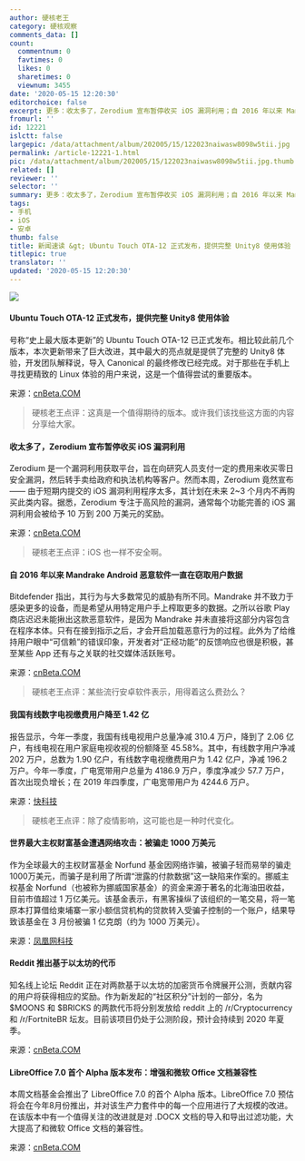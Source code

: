 ```yaml
---
author: 硬核老王
category: 硬核观察
comments_data: []
count:
  commentnum: 0
  favtimes: 0
  likes: 0
  sharetimes: 0
  viewnum: 3455
date: '2020-05-15 12:20:30'
editorchoice: false
excerpt: 更多：收太多了，Zerodium 宣布暂停收买 iOS 漏洞利用；自 2016 年以来 Mandrake Android 恶意软件一直在窃取用户数据
fromurl: ''
id: 12221
islctt: false
largepic: /data/attachment/album/202005/15/122023naiwasw8098w5tii.jpg
permalink: /article-12221-1.html
pic: /data/attachment/album/202005/15/122023naiwasw8098w5tii.jpg.thumb.jpg
related: []
reviewer: ''
selector: ''
summary: 更多：收太多了，Zerodium 宣布暂停收买 iOS 漏洞利用；自 2016 年以来 Mandrake Android 恶意软件一直在窃取用户数据
tags:
- 手机
- iOS
- 安卓
thumb: false
title: 新闻速读 &gt; Ubuntu Touch OTA-12 正式发布，提供完整 Unity8 使用体验
titlepic: true
translator: ''
updated: '2020-05-15 12:20:30'
---
```


![](/data/attachment/album/202005/15/122023naiwasw8098w5tii.jpg)


#### Ubuntu Touch OTA-12 正式发布，提供完整 Unity8 使用体验


号称“史上最大版本更新”的 Ubuntu Touch OTA-12 已正式发布。相比较此前几个版本，本次更新带来了巨大改进，其中最大的亮点就是提供了完整的 Unity8 体验，开发团队解释说，导入 Canonical 的最终修改已经完成。对于那些在手机上寻找更精致的 Linux 体验的用户来说，这是一个值得尝试的重要版本。


来源：[cnBeta.COM](https://www.cnbeta.com/articles/tech/979027.htm)



> 
> 硬核老王点评：这真是一个值得期待的版本。或许我们该找些这方面的内容分享给大家。
> 
> 
> 


#### 收太多了，Zerodium 宣布暂停收买 iOS 漏洞利用


Zerodium 是一个漏洞利用获取平台，旨在向研究人员支付一定的费用来收买零日安全漏洞，然后转手卖给政府和执法机构等客户。然而本周，Zerodium 竟然宣布 —— 由于短期内提交的 iOS 漏洞利用程序太多，其计划在未来 2~3 个月内不再购买此类内容。据悉，Zerodium 专注于高风险的漏洞，通常每个功能完善的 iOS 漏洞利用会被给予 10 万到 200 万美元的奖励。


来源：[cnBeta.COM](https://www.cnbeta.com/articles/tech/979339.htm)



> 
> 硬核老王点评：iOS 也一样不安全啊。
> 
> 
> 


#### 自 2016 年以来 Mandrake Android 恶意软件一直在窃取用户数据


Bitdefender 指出，其行为与大多数常见的威胁有所不同。Mandrake 并不致力于感染更多的设备，而是希望从用特定用户手上榨取更多的数据。之所以谷歌 Play 商店迟迟未能揪出这款恶意软件，是因为 Mandrake 并未直接将这部分内容包含在程序本体。只有在接到指示之后，才会开启加载恶意行为的过程。此外为了给维持用户眼中“可信赖”的错误印象，开发者对“正经功能”的反馈响应也很是积极，甚至某些 App 还有与之关联的社交媒体活跃账号。


来源：[cnBeta.COM](https://www.cnbeta.com/articles/tech/979347.htm)



> 
> 硬核老王点评：某些流行安卓软件表示，用得着这么费劲么？
> 
> 
> 


#### 我国有线数字电视缴费用户降至 1.42 亿


报告显示，今年一季度，我国有线电视用户总量净减 310.4 万户，降到了 2.06 亿户，有线电视在用户家庭电视收视的份额降至 45.58%。其中，有线数字用户净减 202 万户，总数为 1.90 亿户，有线数字电视缴费用户为 1.42 亿户，净减 196.2 万户。今年一季度，广电宽带用户总量为 4186.9 万户，季度净减少 57.7 万户，首次出现负增长；在 2019 年四季度，广电宽带用户为 4244.6 万户。


来源：[快科技](https://www.cnbeta.com/articles/tech/979191.htm)



> 
> 硬核老王点评：除了疫情影响，这可能也是一种时代变化。
> 
> 
> 


#### 世界最大主权财富基金遭遇网络攻击：被骗走 1000 万美元


作为全球最大的主权财富基金 Norfund 基金因网络诈骗，被骗子轻而易举的骗走1000万美元，而骗子是利用了所谓“泄露的付款数据”这一缺陷来作案的。挪威主权基金 Norfund（也被称为挪威国家基金）的资金来源于著名的北海油田收益，目前市值超过 1 万亿美元。该基金表示，有黑客操纵了该组织的一笔交易，将一笔原本打算借给柬埔寨一家小额信贷机构的贷款转入受骗子控制的一个账户，结果导致该基金在 3 月份被骗 1 亿克朗（约为 1000 万美元）。


来源：[凤凰网科技](https://www.cnbeta.com/articles/tech/979113.htm)


#### Reddit 推出基于以太坊的代币


知名线上论坛 Reddit 正在对两款基于以太坊的加密货币令牌展开公测，贡献内容的用户将获得相应的奖励。作为新发起的“社区积分”计划的一部分，名为 $MOONS 和 $BRICKS 的两款代币将分别发放给 reddit 上的 /r/Cryptocurrency 和 /r/FortniteBR 坛友。目前该项目仍处于公测阶段，预计会持续到 2020 年夏季。


来源：[cnBeta.COM](https://www.cnbeta.com/articles/tech/979075.htm)


#### LibreOffice 7.0 首个 Alpha 版本发布：增强和微软 Office 文档兼容性


本周文档基金会推出了 LibreOffice 7.0 的首个 Alpha 版本。LibreOffice 7.0 预估将会在今年8月份推出，并对该生产力套件中的每一个应用进行了大规模的改进。在该版本中有一个值得关注的改进就是对 .DOCX 文档的导入和导出过滤功能，大大提高了和微软 Office 文档的兼容性。


来源：[cnBeta.COM](https://www.cnbeta.com/articles/tech/979021.htm)